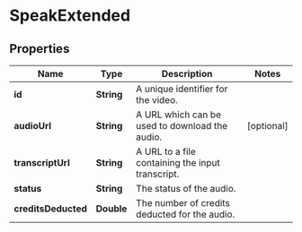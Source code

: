 

# SpeakExtended


## Properties

| Name | Type | Description | Notes |
|------------ | ------------- | ------------- | -------------|
|**id** | **String** | A unique identifier for the video. |  |
|**audioUrl** | **String** | A URL which can be used to download the audio. |  [optional] |
|**transcriptUrl** | **String** | A URL to a file containing the input transcript. |  |
|**status** | **String** | The status of the audio. |  |
|**creditsDeducted** | **Double** | The number of credits deducted for the audio. |  |



